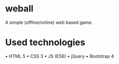 # weball

A simple (offline/online) web based game.

# Used technologies

  • HTML 5
  • CSS 3
  • JS (ES6)
  • jQuery
  • Bootstrap 4

